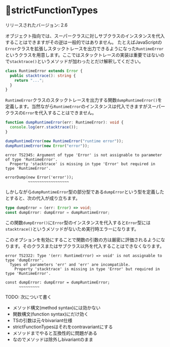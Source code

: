 # 🚧strictFunctionTypes

リリースされたバージョン: 2.6

オブジェクト指向では、スーパークラスに対しサブクラスのインスタンスを代入することはできますがその逆は一般的ではありません。
たとえばJavaScriptの`Error`クラスを拡張しスタックトレースを出力できるようになった`RuntimeError`というクラスを用意します。ここではスタックトレースの実装は重要ではないので`stacktrace()`というメソッドが加わったとだけ解釈してください。

```typescript
class RuntimeError extends Error {
  public stacktrace(): string {
    return "...";
  }
}
```

`RuntimeError`クラスのスタックトレースを出力する関数`dumpRuntimeError()`を定義します。当然ながら`RuntimeError`のインスタンスは代入できますがスーパークラスの`Error`を代入することはできません。

```typescript
function dumpRuntimeError(err: RuntimeError): void {
  console.log(err.stacktrace());
}

dumpRuntimeError(new RuntimeError("runtime error"));
dumpRuntimeError(new Error("error"));
```

```text
error TS2345: Argument of type 'Error' is not assignable to parameter of type 'RuntimeError'.
  Property 'stacktrace' is missing in type 'Error' but required in type 'RuntimeError'.

errorDump(new Error('error'));
          ~~~~~~~~~~~~~~~~~~
```

しかしながら`dumpRuntimeError`型の部分型である`dumpError`という型を定義したとすると、次の代入が成り立ちます。

```typescript
type dumpError = (err: Error) => void;
const dumpError: dumpError = dumpRuntimeError;
```

この関数`dumpError()`に`Error`型のインスタンスを代入すると`Error`型には`stacktrace()`というメソッドがないため実行時エラーになります。

このオプションを有効にすることで関数の引数の方は厳密に評価されるようになります。そのクラスまたはサブクラス以外を代入することはできなくなります。

```text
error TS2322: Type '(err: RuntimeError) => void' is not assignable to type 'dumpError'.
  Types of parameters 'err' and 'err' are incompatible.
    Property 'stacktrace' is missing in type 'Error' but required in type 'RuntimeError'.

const dumpError: dumpError = dumpRuntimeError;
      ~~~~~~~~~
```

TODO: 次について書く

- メソッド構文(method syntax)には効かない
- 関数構文(function syntax)にだけ効く
- TSの引数は元々bivariant仕様
- strictFunctionTypesはそれをcontravariantにする
- メソッドまでやると互換性的に問題がある
- なのでメソッドは除外しbivariantのまま
